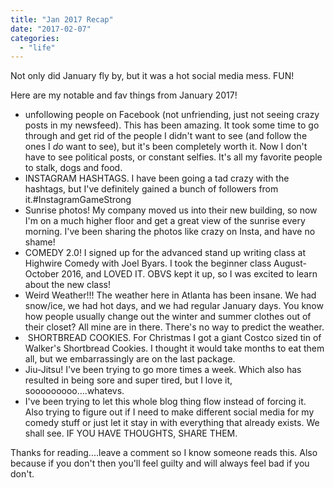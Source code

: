 ```yaml
---
title: "Jan 2017 Recap"
date: "2017-02-07"
categories: 
  - "life"
---
```


Not only did January fly by, but it was a hot social media mess. FUN!

Here are my notable and fav things from January 2017!

- unfollowing people on Facebook (not unfriending, just not seeing crazy posts in my newsfeed). This has been amazing. It took some time to go through and get rid of the people I didn't want to see (and follow the ones I _do_ want to see), but it's been completely worth it. Now I don't have to see political posts, or constant selfies. It's all my favorite people to stalk, dogs and food.
- INSTAGRAM HASHTAGS. I have been going a tad crazy with the hashtags, but I've definitely gained a bunch of followers from it.#InstagramGameStrong
- Sunrise photos! My company moved us into their new building, so now I'm on a much higher floor and get a great view of the sunrise every morning. I've been sharing the photos like crazy on Insta, and have no shame!
- COMEDY 2.0! I signed up for the advanced stand up writing class at Highwire Comedy with Joel Byars. I took the beginner class August-October 2016, and LOVED IT. OBVS kept it up, so I was excited to learn about the new class!
- Weird Weather!!! The weather here in Atlanta has been insane. We had snow/ice, we had hot days, and we had regular January days. You know how people usually change out the winter and summer clothes out of their closet? All mine are in there. There's no way to predict the weather.
-  SHORTBREAD COOKIES. For Christmas I got a giant Costco sized tin of Walker's Shortbread Cookies. I thought it would take months to eat them all, but we embarrassingly are on the last package.
- Jiu-Jitsu! I've been trying to go more times a week. Which also has resulted in being sore and super tired, but I love it, sooooooooo....whatevs.
- I've been trying to let this whole blog thing flow instead of forcing it. Also trying to figure out if I need to make different social media for my comedy stuff or just let it stay in with everything that already exists. We shall see. IF YOU HAVE THOUGHTS, SHARE THEM.

Thanks for reading....leave a comment so I know someone reads this. Also because if you don't then you'll feel guilty and will always feel bad if you don't.
